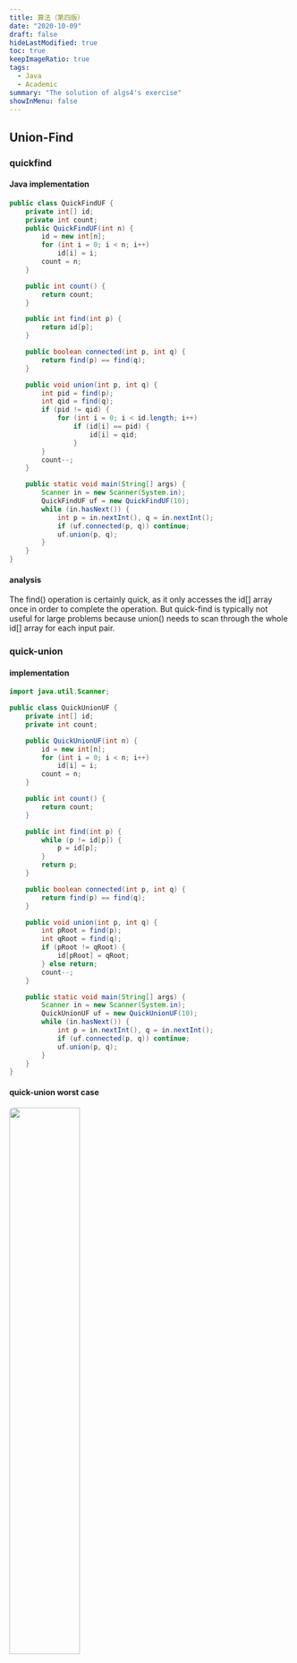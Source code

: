 ```yaml
---
title: 算法（第四版）
date: "2020-10-09"
draft: false
hideLastModified: true
toc: true
keepImageRatio: true
tags:
  - Java
  - Academic
summary: "The solution of algs4's exercise"
showInMenu: false
---
```


## Union-Find

### quickfind

#### Java implementation

```java
public class QuickFindUF {
    private int[] id;
    private int count;
    public QuickFindUF(int n) {
        id = new int[n];
        for (int i = 0; i < n; i++)
            id[i] = i;
        count = n;
    }

    public int count() {
        return count;
    }

    public int find(int p) {
        return id[p];
    }

    public boolean connected(int p, int q) {
        return find(p) == find(q);
    }

    public void union(int p, int q) {
        int pid = find(p);
        int qid = find(q);
        if (pid != qid) {
            for (int i = 0; i < id.length; i++)
                if (id[i] == pid) {
                    id[i] = qid;
                }
        }
        count--;
    }

    public static void main(String[] args) {
        Scanner in = new Scanner(System.in);
        QuickFindUF uf = new QuickFindUF(10);
        while (in.hasNext()) {
            int p = in.nextInt(), q = in.nextInt();
            if (uf.connected(p, q)) continue;
            uf.union(p, q);
        }
    }
}
```

#### analysis

The find() operation is certainly quick, as it only accesses the id[] array once in order to complete the operation. But quick-find is typically not useful for large problems because union() needs to scan through the whole id[] array for each input pair.


### quick-union

#### implementation

```java
import java.util.Scanner;

public class QuickUnionUF {
    private int[] id;
    private int count;

    public QuickUnionUF(int n) {
        id = new int[n];
        for (int i = 0; i < n; i++)
            id[i] = i;
        count = n;
    }

    public int count() {
        return count;
    }

    public int find(int p) {
        while (p != id[p]) {
            p = id[p];
        }
        return p;
    }

    public boolean connected(int p, int q) {
        return find(p) == find(q);
    }

    public void union(int p, int q) {
        int pRoot = find(p);
        int qRoot = find(q);
        if (pRoot != qRoot) {
            id[pRoot] = qRoot;
        } else return;
        count--;
    }

    public static void main(String[] args) {
        Scanner in = new Scanner(System.in);
        QuickUnionUF uf = new QuickUnionUF(10);
        while (in.hasNext()) {
            int p = in.nextInt(), q = in.nextInt();
            if (uf.connected(p, q)) continue;
            uf.union(p, q);
        }
    }
}
```

#### quick-union worst case

<img src="https://s1.ax1x.com/2020/11/01/B0Esk8.png" position="center" style="border-radius: 8px; width: 50%" >

### Weighted quick-union

```java
import java.util.Scanner;

public class WeightedQuickUnionUF {
    private int[] id;
    private int[] sz;
    private int count;

    public WeightedQuickUnionUF(int N) {
        count = N;
        id = new int[N];
        sz = new int[N];
        for (int i = 0; i < N; i++) {
            id[i] = i;
        }
        for (int i = 0; i < N; i++)
            sz[i] = 1;
    }

    public int find(int p) {
        while (p != id[p]) {
            id[p] = id[id[p]]; // path compression by halving
            p = id[p];
        }
        return p;
    }

    public boolean connected(int p, int q) {
        return find(p) == find(q);
    }

    public void union(int p, int q) {
        int i = find(p);
        int j = find(q);
        if (i == j) return;
        if (sz[i] < sz[j]) {
            id[i] = j;
            sz[j] += sz[i];
        } else {
            id[j] = i;
            sz[i] += sz[j];
        }
        count--;
    }

    public static void main(String[] args) {
        Scanner in = new Scanner(System.in);
        WeightedQuickUnionUF uf = new WeightedQuickUnionUF(10);
        while (in.hasNext()) {
            int p = in.nextInt(), q = in.nextInt();
            if (uf.connected(p, q)) continue;
            uf.union(p, q);
        }
    }
}
```

### Performance characteristics of union-find algorithms

| algorithm | constructor | union | find |
| - | - | - | - |
| quick-find | N | N | 1 |
| quick-union | N | tree height | tree height |
| weighted quick-union | N | lgN | lgN |
| weighted quick-union with path compression | N | very, very nearly, but not quite 1 | same as union |
| impossible | N | 1 | 1 |

## Analysis of Algorithms

### Scientific method

The very same approach that scientists use to understand the natural world is effective for studying the running time of programs.
- *Observe* some feature of the natural world, generally with precise measurement.
- *Hypothesize* a model that is consistent with observations.
- *Predict* events using the hypothesis.
- *Verify* the predictions by making further observations.
- *Valitate* by repeating until the hypothesis and observations agree.

### Mathematical models

- *Tilde approximations.* We use tilde approximations, where we throw away low-order terms that complicate formulas. We write *~f(N)* to represent any function that when divided by *f(N)* approaches 1 as *N* grows. We write *g(N)~f(N)* to indicate that *g(N)/f(N)* approaches 1 as *N* grows.
- *Order-of-growth classifications.* Most often, we work with tilde approximations of the form *g(N)~af(N)* where $ f(N) = N^b log_c N $ and refer to f(N) as the The order of growth of g(N). We use just a few structural primitives (statements, conditionals, loops, nesting, and method calls) to implement algorithms, so very often the order of growth of the cost is one of just a few functions of the problem size N.

| function | tilde approximation | order of growth |
| -- | -- | -- |
| $ \frac{N^3}{6}-\frac{N^2}{2}+\frac N 3 $ | $~\frac{N^3}{6} $| $N^3$ |
| $ \frac{N^3}{2}-\frac N 2$ | $ ~\frac{N^2}{2} $ | $N^2$|
| $lgN+1 $ | $~lgN$ | $lgN$ |
| 3 | ~3 | 1 |
- *Cost model.*  We focus attention on properties of algorithms by articulating a cost model that defines the basic operations. For example, an appropriate cost model for the 3-sum problem is the number of times we access an array entry, for read or write.

### Commonly-used Notations in the Theory of Algorithms

 notation | provides | example | shorthand for | used to |
 -------- | -------- | ------- | ------------- | ------- |
 Big Theta| asympatotic order of growth | $ \Theta (N^2) $ | $\frac 1 2 N^2, 5N^2+22NlogN+3N$| classify algorithms |
 Big Oh | $\Theta (N^2)$and smaller | $O(N^2)$ | $10N^2,\\ 100N, 22NlogN+3N $ | develop upper bounds |
 Big Omega | $\Theta (N^2)$and larger | $\Omega (N^2)$ | $\frac 1 2 N^2, N^5, N^3+22NlogN+3N $ | develop lower bounds |

### 1.4.6

{{<notice note>
Give the order of growth (as a function of N ) of the running times of each of the following code fragments:
{{</notice>

``` java
int sum = 0;
for (int n = N; n > 0; n /= 2)
  for(int i = 0; i < n; i++)
      sum++;
```

$$ N+\frac N 2+\frac N 4+\frac N 8+...+1=2N-1\ \   \sim 2N $$
所以是线性

``` java
int sum = 0;
for (int i = 1 i < N; i *= 2)
  for (int j = 0; j < i; j++)
    sum++;
```

$$ 1+2+4+8+...+2^{\lfloor lgN \rfloor}=2^{\lfloor lgN \rfloor + 1}-1\ \  \sim 2N$$
所以是线性

``` java
int sum = 0;
for (int i = 1 i < N; i *= 2)
  for (int j = 0; j < N; j++)
    sum++;
```

$$ NlgN $$ 线性对数

### 1.4.15

{{<notice note>
Faster 3-sum. As a warmup, develop an implementation TwoSumFaster that uses a linear algorithm to count the pairs that sum to zero after the array is sorted (in stead of the binary-search-based linearithmic algorithm). Then apply a similar idea to develop a quadratic algorithm for the 3-sum problem.
{{</notice>

``` java
public static int twoSumFaster(int[] a) {
    int lo = 0, hi = a.length - 1;
    int cnt = 0;
    while (lo < hi) {
        if (a[lo] + a[hi] == 0) {
            cnt++;
            lo++;
            hi--;
        } else if (a[lo] + a[hi] > 0)
            hi--;
        else
            lo++;
    }
    return cnt;
}

public static int threeSumFaster(int[] a) {
    int cnt = 0;
    for (int i = 0; i < a.length; i++) {
        int lo = i + 1, hi = a.length - 1;
        while (lo < hi) {
            if (a[i] + a[lo] + a[hi] == 0) {
                cnt++;
                lo++;
                hi--;
            } else if (a[i] + a[lo] + a[hi] > 0)
                hi--;
            else
                lo++;
        }
    }
    return cnt;
}
```

## MegerSort

### Implementation

```java
public class Merge {
    private static boolean isSorted(Comparable[] a, int lo, int hi) {
        for (int i = lo + 1; i <= hi; i++)
            if (less(a[i], a[i - 1])) return false;
        return true;
    }

    private static boolean less(Comparable v, Comparable w) {
        return v.compareTo(w) < 0;
    }

    private static void merge(Comparable[] a, Comparable[] aux, int lo, int mid, int hi) {
        assert isSorted(a, lo, mid);
        assert isSorted(a, mid + 1, hi);

        for (int k = lo; k <= hi; k++)
            aux[k] = a[k];
        int i = lo, j = mid + 1;
        for (int k = lo; k <= hi; k++) {
            if (i > mid) a[k] = aux[j++];
            else if (j > hi) a[k] = aux[i++];
            else if (less(aux[j], aux[i])) a[k] = aux[j++];
            else a[k] = aux[i++];
        }

        assert isSorted(a, lo, hi);
    }
    private static void sort(Comparable[] a, Comparable[] aux, int lo, int hi) {
        if (hi <= lo) return;
        int mid = lo + (hi - lo) / 2;
        sort(aux, a, lo, mid);
        sort(aux, a, mid+1, hi);
        merge(a, aux, lo, mid, hi);
    }

    public static void sort(Comparable[] a) {
        Comparable[] aux = new Comparable[a.length];
        sort(a, aux, 0, a.length - 1);
    }

    public static void main(String[] args) {
        int N = StdIn.readInt();
        Comparable[] a = new Comparable[N];
        for (int i = 0; i < N; i++)
            a[i] = StdRandom.uniform(-10000,10000);
        Stopwatch stopwatch = new Stopwatch();
        sort(a);
        for (var i : a) {
            System.out.print(i + " ");
        }
        System.out.println();
        System.out.println(stopwatch.elapsedTime());
    }
}
```

### Empirical analysis

{{< notice note >
The number of compares $C(N)$ and array accesses $A(N)$ to mergesort an array of size N satisfy the recurrences:  
$$ C(N) \le C(\lceil{\frac N 2}\rceil) + C(\lfloor{\frac N 2}\rfloor) + N\ \ for N > 1,with \ C(1)=0. $$
$$
A(N) \le A(\lceil{\frac N 2}\rceil) + A(\lfloor{\frac N 2}\rfloor) + 6N\ \ for N > 1,with \ A(1)=0.
$$
we solve the recurrence when $ N $ is a power of 2.
$$ D(N) = 2D(\frac N 2) + N, for N > 1, with\ D(1) = 0. $$  
{{< /notice >

#### Divide-and-conquer recurrence: 

1. proof by picture

    <img src="/img/merge-pic.png" position="center" style="border-radius: 8px;" >

2. proof by expansion

    $$
    \begin{aligned}
    D(N)&=2D(N/2)+N \cr
    {D(N)} /{N} &= 2D(N / 2)/N + 1\cr
    &= D(N/2)/(N/2)+1 \cr
    &= D(N/4)/(N/4) + 1 + 1\cr
    &= D(N/8)/(N/8) + 1 + 1 + 1\cr
    ...\cr
    &= D(N/N)/(N/N)+1+1+...+1\cr
    &= lgN
    \end{aligned}
    $$

3. proof by induction

    - Base case: $N = 1$
    - Induction hypothesis: $D(N)=Nlg(N)$.
    - Goal: showthat $ D(2N) = (2N)lg(2N).$

    $$
    \begin{aligned}
    D(2N) &= 2D(N)+2N \cr
        &= 2NlgN+2N \cr
        &= 2N(lgN+1) \cr
        &= 2Nlg(2N)
    \end{aligned}
    $$

### practical improvements

```java
private static void sort(Comparable[] a, Comparable[] aux, int lo, int hi) {
    // Use insertion sort for samll subarrays.
    final int CUTOFF = 7;
    if (hi <= lo + CUTOFF - 1) {
        Insertion.sort(a, lo, hi);
        return;
    }

    int mid = lo + (hi - lo) / 2;
    sort(a, aux, lo, mid);
    sort(a, aux, mid + 1, hi);
    
    // Stop if already sorted.
    if (!less(a[mid+1], a[mid])) return;
    
    merge(a, aux, lo, mid, hi);
}
```

Eliminate the copy to the auxiliary array.  

```java
private static void merge(Comparable[] a,Comparable[] aux, int lo, int mid, int hi) {
    int i = lo, j = mid + 1;
    for (int k = lo; k <= hi; k++) {
        if (i > mid) aux[k] = a[j++];
        else if (j > hi) aux[k] = a[i++];
        else if (less(a[j], a[i])) aux[k] =a[j++];
        else aux[k] = a[i++];
    }
}
private static void sort(Comparable[] a,Comparable[] aux, int lo, int hi) {
    if (hi <= lo) return;
    int mid = lo + (hi - lo) / 2;
    //switch soles of aux[] and a[]
    sort(aux, a, lo, mid);
    sort(aux, a, mid+1, hi);
    merge(a, aux, lo, mid, hi);
}
```

### Bottom-up mergesort

#### Implementation

```java
private static void merge(Comparable[] a, Comparable[] aux, int lo, int mid, int hi) {
    for (int k = lo; k <= hi; k++)
        aux[k] = a[k];
    int i = lo, j = mid + 1;
    for (int k = lo; k <= hi; k++) {
        if (i > mid) a[k] = aux[j++];
        else if (j > hi) a[k] = aux[i++];
        else if (less(aux[j], aux[i])) a[k]= aux[j++];
        else a[k] = aux[i++];
    }
}
public static void sort(Comparable[] a) {
    int N = a.length;
    Comparable[] aux = new Comparable[N];
    for (int sz = 1; sz < N; sz = sz + sz)
        for (int lo = 0; lo < N - sz; lo +=sz + sz)
            merge(a, aux, lo, lo + sz -1,Math.min(lo+sz+sz-1, N-1));
}
public static void main(String[] args) {
    int N = StdIn.readInt();
    Comparable[] a = new Comparable[N];
    for (int i = 0; i < N; i++)
        a[i] = StdRandom.uniform(-1000010000);
    Stopwatch stopwatch = new Stopwatch();
    sort(a);
    for (var i : a) {
        System.out.print(i + " ");
    }
    System.out.println();
    System.out.println(stopwatch.elapsedTim());
}
```

### Sorting Complexity

- Model of computation: decision tree.
- Cost model: # compares.
- Upper bound: $\sim NlgN $from mergesort
- Lower bound: ?
- Optimal algorithm: ?

#### Compare-based lower bound for sorting

- Proposition. Any Compare-based sorting algorothm must use at least $lg(N!)\sim NlogN $(Stirling formula) compares in the worst-case.  
- Pf.
    - Assume array consists of $N$ distinct values $a_1$ through $ a_n $.
    - Worst case dictated by height $h$ of decision tree.
    - Binary tree of height $h$ has at most $2^h$ leaves.
    - $N! $different orderings $\Rightarrow$ at least $ N!$ leaves.
    
    $$ 
    \begin{aligned}
    2^h \ge ＃leaves \ge N! \cr
    \Rightarrow h \ge lg(N!)\sim NlgN 
    \end{aligned}$$

### Stability

- Insertion sort is **stable**: Equal items never move fast each other.
    ```java
    private static void insertionSort(Comparable[] a) {
        int N = a.length;
        for (int i = 0; i < N; i++) {
            for (int j = i; j > 0 && less(a[j], a[j - 1]); j--)
                exch(a, j, j - 1);
        }
    }
    ```
- Selection sort is **not** stable: Long-distance exchange might move an item past some equal item.
    ```java
    private static void selectionSort(Comparable[] a) {
        int N = a.length;
        for (int i = 0; i < N; i++) {
            int min = i;
            for (int j = i + 1; j < N; j++)
                if (less(a[j], a[min]))
                    min = j;
            exch(a, i, min);
        }
    }
    ```
- Shellsort is **not** stable: Long-distence exchange.
    ```java
    private static void shellSort(Comparable[] a) {
        int N = a.length;
        int h = 1;
        while (h < N / 3) h = 3 * h + 1;
        while (h >= 1) {
            for (int i = h; i < N; i++) {
                for (int j = i; j > h && less(a[j], a[j - h]); j -= h)
                    exch(a, j, j - h);
            }
            h /= 3;
        }
    }
    ```
- Mergesort is **stable**.: Suffices to verify that merge operation is table.

### 2.2.2

Give traces, in the style of the trace given with Algorithm 2.4, showing how the 
keys E A S Y Q U E S T I O N are sorted with top-down mergesort.

|      |      |      |       |       |       |       | a[]   |       |       |       |       |       |       |       |
| ---- | ---- | ---- | ----- | ----- | ----- | ----- | ----- | ----- | ----- | ----- | ----- | ----- | ----- | ----- |
| lo   | mid  | hi   | 0     | 1     | 2     | 3     | 4     | 5     | 6     | 7     | 8     | 9     | 10    | 11    |
|      |      |      | E     | A     | S     | Y     | Q     | U     | E     | S     | T     | I     | O     | N     |
| 0    | 0    | 1    | **A** | **E** | S     | Y     | Q     | U     | E     | S     | T     | I     | O     | N     |
| 0    | 1    | 2    | **A** | **E** | **S** | Y     | Q     | U     | E     | S     | T     | I     | O     | N     |
| 3    | 3    | 4    | A     | E     | S     | **Q** | **Y** | U     | E     | S     | T     | I     | O     | N     |
| 3    | 4    | 5    | A     | E     | S     | **Q** | **U** | **Y** | E     | S     | T     | I     | O     | N     |
| 0    | 2    | 5    | **A** | **E** | **Q** | **S** | **U** | **Y** | E     | S     | T     | I     | O     | N     |
| 6    | 6    | 7    | A     | E     | Q     | S     | U     | Y     | **E** | **S** | T     | I     | O     | N     |
| 6    | 7    | 8    | A     | E     | Q     | S     | U     | Y     | **E** | **S** | **T** | I     | O     | N     |
| 9    | 9    | 10   | A     | E     | Q     | S     | U     | Y     | E     | S     | T     | **I** | **O** | N     |
| 9    | 10   | 11   | A     | E     | Q     | S     | U     | Y     | E     | S     | T     | **I** | **N** | **O** |
| 6    | 8    | 11   | A     | E     | Q     | S     | U     | Y     | **E** | **I** | **N** | **O** | **S** | **T** |
| 0    | 5    | 11   | **A** | **E** | **E** | **I** | **N** | **O** | **Q** | **S** | **S** | **T** | **U** | **Y** |
|      |      |      | A     | E     | E     | I     | N     | O     | Q     | S     | S     | T     | U     | Y     |

### 2.2.3

Answer Exercise 2.2.2 for bottom-up mergesort.

|      |      |      |       |       |       |       | a[]   |       |       |       |       |       |       |       |
| ---- | ---- | ---- | ----- | ----- | ----- | ----- | ----- | ----- | ----- | ----- | ----- | ----- | ----- | ----- |
| lo   | mid  | hi   | 0     | 1     | 2     | 3     | 4     | 5     | 6     | 7     | 8     | 9     | 10    | 11    |
|      |      |      | E     | A     | S     | Y     | Q     | U     | E     | S     | T     | I     | O     | N     |
| 0    | 0    | 1    | **A** | **E** | S     | Y     | Q     | U     | E     | S     | T     | I     | O     | N     |
| 2    | 2    | 3    | A     | E     | **S** | **Y** | Q     | U     | E     | S     | T     | I     | O     | N     |
| 4    | 4    | 5    | A     | E     | S     | Y     | **Q** | **U** | E     | S     | T     | I     | O     | N     |
| 6    | 6    | 7    | A     | E     | S     | Y     | Q     | U     | **E** | **S** | T     | I     | O     | N     |
| 8    | 8    | 9    | A     | E     | S     | Y     | Q     | U     | E     | S     | **I** | **T** | O     | N     |
| 10   | 10   | 11   | A     | E     | S     | Y     | Q     | U     | E     | S     | I     | T     | **N** | **O** |
| 0    | 1    | 3    | **A** | **E** | **S** | **Y** | Q     | U     | E     | S     | I     | T     | N     | O     |
| 4    | 5    | 7    | A     | E     | S     | Y     | **E** | **Q** | **S** | **U** | I     | T     | N     | O     |
| 8    | 9    | 11   | A     | E     | S     | Y     | E     | Q     | S     | U     | **I** | **N** | **O** | **T** |
| 0    | 3    | 7    | **A** | **E** | **E** | **Q** | **S** | **S** | **U** | **Y** | **I** | N     | O     | T     |
| 0    | 7    | 11   | **A** | **E** | **E** | **I** | **N** | **O** | **Q** | **S** | **S** | **T** | **U** | **Y** |
|      |      |      | A     | E     | E     | I     | N     | O     | Q     | S     | S     | T     | U     | Y     |

### 2.2.4

Does the abstract in-place merge produce proper output if and only if the two input subarrays are in sorted order? Prove your answer, or provide a counterexample.(是否当且仅当两个输入的数组都有序时原地归并的抽象方法才能得到正确的结果？证明你的结论，或者给出一个反例。)

- 是的，只有当两个输入数组都有序时采用原地归并才能得到正确的结果。
- 反例：数组1：[4, 2, 3],数组2：[1, 5, 8];  
    按归并算法归并后得到[1,4,2,3,5,8]; 可以看到归并后元素的相对位置不变，故得到错误的结果。

### 2.2.5

Give the sequence of subarray sizes in the merges performed by both the top-down and the bottom-up mergesort algorithms, for N = 39.
(当输入数组的大小N=39时，给出自顶向下和自底向上的归并排序中各归并子数组的大小及顺序。)

#### 自顶向下

2, 3, 2, 5, 2, 3, 2, 5, 10, 2, 3, 2, 5, 2, 3, 2, 5, 10, 20, 2, 3, 2, 5, 2, 3, 2, 5, 10, 2, 3, 2, 5, 2, 2, 4, 9, 19, 39

#### 自底向上

2, 2, 2, 2, 2, 2, 2, 2, 2, 2, 2, 2, 2, 2, 2, 2, 2, 2, 2, 4, 4, 4, 4, 4, 4, 4, 4, 4, 3, 8, 8, 8, 8, 7, 16, 16, 32, 39

## QuickSort

### quicksort

Basic plan:
- **Shuffle** the array
- **Partition** so that, for some j
    - entry a[j] in place
    - no larger entry to the left of j
    - no smaller entry to the right of j
- **Sort** each piece recursively.

#### Java implementation

```java
public class Quick {
    private static boolean less(Comparable v, Comparable w) {
        return v.compareTo(w) < 0;
    }

    private static void exch(Comparable[] a, int i, int j) {
        Comparable t = a[i];
        a[i] = a[j];
        a[j] = t;
    }

    private static int partition(Comparable[] a, int lo, int hi) {
        int i = lo, j = hi + 1;
        while (true) {
            while (less(a[++i], a[lo]))
                if (i == hi) break;
            while (less(a[lo], a[--j]))
                if (j == lo) break;
            if (i >= j) break;
            exch(a, i, j);
        }
        exch(a, lo, j);
        return j;
    }

    private static void sort(Comparable[] a) {
        StdRandom.shuffle(a);
        sort(a, 0, a.length - 1);
    }

    private static void sort(Comparable[] a, int lo, int hi) {
        if (lo >= hi) return;
        int j = partition(a, lo, hi);
        sort(a, lo, j - 1);
        sort(a, j + 1, hi);
    }
}
```

### average-case analysis

$C_N $ satisfies the recurrence $C_0 = C_1=0$ and for $ N\ge 2 $:  
$$ C_N = (N + 1) + (\frac{C_0+C_{N-1{N})+ (\frac{C_1+C_{N-2{N})+ ... +(\frac{C_{N-1}+C_{0{N}) $$
- Multiply both sides by N and collect terms:
$$ NC_N = N(N+1)+2(C_0+C_1+...+C_{N-1}) $$
- Substract this from the same equation for $N - 1$:
$$ NC_N-(N-1)C_{N-1}=2N+2C_{N-1} $$
- Rearrage terms and devide by $N(N+1)$:
$$ \frac{C_N}{N+1} = \frac{C_{N-1{N} + \frac{2}{N+1} $$
- Repeatedly apply above equation:
$$
\begin{aligned}
\frac{C_N}{N+1} &= \frac{C_{N-1{N}+\frac{2}{N+1} \cr
&= \frac{C_{N-2{N-1}+\frac{2}{N}+\frac{2}{N+1} \cr
&= \frac{C_{N-3{N-2}+\frac{2}{N-1}+\frac{2}{N}+\frac{2}{N+1} \cr
&= \frac 2 3 + \frac 2 4 + \frac 2 5 +...+\frac 2 {N+1}
\end{aligned}
$$

- Approximate sum by an integral:
$$
\begin{aligned}
C_N &= 2(N+1)(\frac 1 3 + \frac 1 4 + \frac 1 5 +...+ \frac{1}{N+1}) \cr
& \sim 2(N+1) \int_{3}^{N+1}{\frac{1}{x}dx}
\end{aligned}
$$

- Finally, the desired result:
$$ C_N \sim 2(N+1)lnN \sim 1.39NlgN $$

### 3-way quicksort

```cpp
template <typename T>
void threeWayQuickSort(T a[], int lo, int hi) {
    if (hi <= lo) return;
    int lt = lo, gt = hi;
    T v = a[lo];
    int i = lo;
    while (i <= gt) {
        if (a[i] < v)
            swap(a[lt++], a[i++]);
        else if (a[i] > v)
            swap(a[gt--], a[i]);
        else
            i++;
    }
    threeWayQuickSort(a, lo, lt - 1);
    threeWayQuickSort(a, gt + 1, hi);
}
```

### 2.3.1

Show, in the style of the trace given with partition(), how that method patitions the array E A S Y Q U E S T I O N.

| i    | j    | 0     | 1    | 2     | 3    | 4    | 5    | 6     | 7    | 8    | 9    | 10   | 11   |
| ---- | ---- | ----- | ---- | ----- | ---- | ---- | ---- | ----- | ---- | ---- | ---- | ---- | ---- |
| 0    | 12   | E     | A    | S     | Y    | Q    | U    | E     | S    | T    | I    | O    | N    |
| 2    | 6    | E     | A    | S     | Y    | Q    | U    | E     | S    | T    | I    | O    | N    |
| 2    | 6    | E     | A    | **E** | Y    | Q    | U    | **S** | S    | T    | I    | O    | N    |
| 3    | 2    | E     | A    | E     | Y    | Q    | U    | S     | S    | T    | I    | O    | N    |
|      | 2    | **E** | A    | **E** | Y    | Q    | U    | S     | S    | T    | I    | O    | N    |

### 2.3.2

Show, in the style of the quicksort trace given in this section, how quicksort sorts the array E A S Y Q U E S T I O N (for the purposes of this exercise, ignore the initial shuffle).

<img src="https://s1.ax1x.com/2020/10/27/BlExEV.png" position="center" style="border-radius: 8px;" >

### 2.3.3

What is the maximum number of times during the execution of Quick.sort() that the largest item can be exchanged, for an array of length N ?
(对于长度为N的数组，在Quick.sort()执行时，其最大的元素最多会被交换多少次？)  

在Quick.sort()中，一个元素被交换可分为两种情况：
1. 该元素是枢轴，在partition最后一步和j交换
2. 该元素在本次partition中不是枢轴，出现在了枢轴错的一侧，需要被交换到另一侧  

- 如果该元素是枢轴，那么在交换后它的位置就固定下来了，之后不再涉及交换，因此要使交换次数最大，这个元素应该是在每次partition时都位于枢轴错误的一侧，因为是最大的元素，所以应该总是在枢轴的左侧。
- 为了使得partition的次数尽可能的多，需要使得每次移动的距离短，这里我们先考虑每次移动一位，如数组[5,9,1,6,7]：
    - 枢轴为5，交换后变为[5,1,9,6,7]
    - 枢轴交换，变为[1,5,9,6,7]
    - 我们发现在下一次partition中最大元素9会成为枢轴，不再被交换
- 所以考虑每次移动两位，如数组[2,10,4,1,6,3,8,5,7,9]
    - 枢轴为2，交换后[2,1,4,10,6,3,8,5,7,9]
    - 枢轴交换，变为[1,2,4,10,6,3,8,5,7,9]
    - 枢轴为4，交换后[1,2,4,3,6,10,8,5,7,9]
    - 枢轴交换，变为[1,2,3,4,6,10,8,5,7,9]
    - 枢轴为6，交换后[1,2,3,4,6,5,8,10,7,9]
    - 枢轴交换，变为[1,2,3,4,5,6,8,10,7,9]
    - 枢轴为8，交换后[1,2,3,4,5,6,8,7,10,9]
    - 枢轴交换，变为[1,2,3,4,5,6,7,8,10,9]
    - 枢轴为10，交换后[1,2,3,4,5,6,7,8,9,10]
- 在上面这个N=10的数组中，“10”这个最大的元素一共被交换了5次，所以我们可以认为对于N个元素的数组，在执行Quick.sort()时最大元素最多会被交换N/2次。

### 2.3.4

Suppose that the initial random shuffle is omitted. Give six arrays of ten elements 
for which Quick.sort() uses the worst-case number of compares.

如果始终选第一个元素作为枢轴的话，要使比较次数达到最坏情况的话，输入数组应为升序。比较次数达到$ N + N-1 + N-2 + N-3 +...+1 = \frac{N(N+1)}{2} \sim N^2/2 $
例如：
- [1,2,3,4,5,6,7,8,9,10]
- [2,4,6,8,10,12,14,16,18,20]  
- [-1,1,3,5,7,9,11,13,15,17]
- [10,20,30,40,50,60,70,80,90,100]
- [5,10,15,20,25,30,35,40,45,50]
- [0,2,3,4,6,7,8,9,10,12]

### 2.3.5

Give a code fragment that sorts an array that is known to consist of items having 
just two distinct keys.


```java
static void sort(Comparable[] a) {
    int lo = 0, hi = a.length - 1;
    int i = 0;
    while (i <= hi) {
        int tmp = a[i].compareTo(a[lo]);
        if (tmp < 0) exch(a, lo++, i++);
        else if (tmp > 0) exch(a, i, hi--);
        else i++;
    }
}
```

## Priority Queues

### API

<img src="https://s1.ax1x.com/2020/11/05/BWuxX9.png" position="center" style="width:75%; border-radius:8px">

### binary-heap

#### Java implementation

```java
public class MaxPQ<Key extends Comparable<Key>> {
    private Key[] pq;
    private int N = 0;

    public MaxPQ(int maxN) {
        pq = (Key[]) new Comparable[maxN + 1];
    }

    public boolean isEmpty() {
        return N == 0;
    }

    public int size() {
        return N;
    }

    public void insert(Key v) {
        pq[++N] = v;
        swim(N);
    }

    public Key delMax() {
        Key max = pq[1];
        exch(1, N--);
        sink(1);
        pq[N+1] = null;
        return max;
    }

    private boolean less(int i, int j) {
        return pq[i].compareTo(pq[j]) < 0;
    }

    private void exch(int i, int j) {
        Key tmp = pq[i];
        pq[i] = pq[j];
        pq[j] = tmp;
    }

    private void swim(int k) {
        while (k > 1 && less(k / 2, k)) {
            exch(k / 2, k);
            k /= 2;
        }
    }

    private void sink(int k) {
        while (2 * k <= N) {
            int j = 2 * k;
            if (j < N && less(j, j + 1)) j++;
            if (!less(k, j)) break;
            exch(k, j);
            k = j;
        }
    }
}
```

### heapsort

#### Basic plan for in-place sort

- Create max-heap with all N keys.
- Repatedly remove the maximum key.

#### Java implementation

```java
public class Heap {
    public static void sort(Comparable[] a) {
        int N = a.length;
        for (int k = N / 2; k >= 1; k--)
            sink(a, k, N);
        while (N > 1) {
            exch(a, 1, N);
            sink(a, 1, --N);
        }
    }

    private static boolean less(Comparable a[], int i, int j) {
        return a[i - 1].compareTo(a[j - 1]) < 0;
    }

    private static void exch(Comparable a[], int i, int j) {
        Comparable t = a[i - 1];
        a[i - 1] = a[j - 1];
        a[j - 1] = t;
    }

    private static void sink(Comparable[] a, int k, int N) {
        while (2 * k <= N) {
            int j = 2 * k;
            if (j < N && less(a, j, j + 1)) j++;
            if (!less(a, k, j)) break;
            exch(a, k, j);
            k = j;
        }
    }
}
```


#### mathematical analysis

- Proposition. Heap construction uses $ \le 2N $ compares and exchanges.
- Proposition. Heapsort uses $ \le 2NlgN $ compares and exchanges.

- Significance. In-place sorting algorithm with $ NlgN $ worst-case.
  - Mergesort: no, linear extra space.
  - Quicksort: no, quadratic time in worst case.
  - Heapsort: yes!

- Bottom line. Heapsort is optimal for both time and space but:
  - Inner loop longer than quicksort's.
  - Makes poor use of cache memory.
  - Not stable.

#### sorting-algorithms: summary

<img src="https://s1.ax1x.com/2020/11/06/BWX9N6.png" position="center" style="width:90%; border-radius: 8px" >

### 2.4.2

Criticize the following idea: To implement find the maximum in constant time, why not use a stack or a queue, but keep track of the maximum value inserted so far, then return that value for find the maximum?

如果用这种方法，当最大元素被删除之后，不能在常量时间内更新最大元素

### 2.4.3

Provide priority-queue implementations that support insert and remove the maximum, one for each of the following underlying data structures: unordered array, ordered array, unordered linked list, and linked list. Give a table of the worst-case bounds for each operation for each of your four implementations.

#### 数组实现

```java
public abstract class ArrayPQ<Key extends Comparable<Key>> {
    protected Key[] pq;
    protected int n;
    public ArrayPQ(int capacity) {
        pq = (Key[]) new Comparable[capacity];
        n = 0;
    }
    public boolean isEmpty() {return n == 0;}
    public int size() {return n;}
    public abstract void insert(Key x);
    public abstract Key delMax();
    protected boolean less(int i, int j) {return pq[i].compareTo(pq[j]) < 0; }
    protected void exch(int i, int j) {
        Key t = pq[i];
        pq[i] = pq[j];
        pq[j] = t;
    }

    public static void main(String[] args) {
        OrderedArrayMaxPQ pq = new OrderedArrayMaxPQ(10);
        pq.insert("this");
        pq.insert("is");
        pq.insert("a");
        pq.insert("test");
        while (!pq.isEmpty())
            System.out.println(pq.delMax());
    }
}

class UnorderedArrayMaxPQ<Key extends Comparable<Key>> extends ArrayPQ<Key> {

    public UnorderedArrayMaxPQ(int capacity) {
        super(capacity);
    }

    @Override
    public void insert(Key x) {
        pq[n++] = x;
    }

    @Override
    public Key delMax() {
        int max = 0;
        for (int i = 1; i < n; i++) {
            if (less(max, i)) max = i;
            exch(max, n-1);
        }
        return pq[--n];
    }
}
class OrderedArrayMaxPQ<Key extends Comparable<Key>> extends ArrayPQ<Key>{

    public OrderedArrayMaxPQ(int capacity) {
        super(capacity);
    }

    @Override
    public void insert(Key x) {
        int i = n - 1;
        while (i >= 0 && x.compareTo(pq[i]) < 0) {
            pq[i+1] = pq[i];
            i--;
        }
        pq[i+1] = x;
        n++;
    }

    @Override
    public Key delMax() {
        return pq[--n];
    }
}
```

#### 链表实现

```java
public abstract class LinkedListPQ<Key extends Comparable<Key>> {
    protected LinkedList<Key> pq;

    public LinkedListPQ() {
        pq = new LinkedList<Key>();
    }

    public boolean isEmpty() {
        return pq.size() == 0;
    }

    public int size() {
        return pq.size();
    }

    public abstract void insert(Key x);

    public abstract Key delMax();

    protected boolean less(Key a, Key b) {
        return a.compareTo(b) < 0;
    }

    public static void main(String[] args) {
        UnorderedLinkedMaxPQ pq = new UnorderedLinkedMaxPQ();
        pq.insert("this");
        pq.insert("is");
        pq.insert("a");
        pq.insert("test");
        while (!pq.isEmpty())
            System.out.println(pq.delMax());
    }
}

class UnorderedLinkedMaxPQ<Key extends Comparable<Key>> extends LinkedListPQ<Key> {

    @Override
    public void insert(Key x) {
        pq.addLast(x);
    }

    @Override
    public Key delMax() {
        int i = 0;
        int idx = 0;
        var max = pq.getFirst();
        for (var e : pq) {
            if (less(max, e)) {
                max = e;
                idx = i;
            }
            i++;
        }
        pq.remove(idx);
        return max;
    }
}

class OrderedLinkedMaxPQ<Key extends Comparable<Key>> extends LinkedListPQ<Key> {
    public OrderedLinkedMaxPQ() {
        super();
    }

    @Override
    public void insert(Key x) {
        int i = 0;
        Iterator it = pq.iterator();
        while (it.hasNext()) {
            if (less(x, (Key) it.next())) break;
            i++;
        }
        pq.add(i, x);
        System.out.println(i + "  eee ");
    }

    @Override
    public Key delMax() {
        return pq.removeLast();
    }
}
```

#### the worst-case bounds

| | insert() | delMax() |
| - | - | - |
| 无序数组 | 1 | N |
| 有序数组 | N | 1 |
| 无序链表 | 1 | N |
| 有序链表 | N | 1 |


### 2.4.5 

Give the heap that results when the keys E A S Y Q U E S T I O N are inserted in that order into an initially empty max-oriented heap.

<img src="https://s1.ax1x.com/2020/11/06/BhYuEF.jpg" position="center" style="width:50%; border-radius:8px;">


### 2.4.7

The largest item in a heap must appear in position 1, and the second largest must be in position 2 or position 3. Give the list of positions in a heap of size 31 where the kth largest (i) can appear, and (ii) cannot appear, for k=2, 3, 4 (assuming the values to be distinct).

- k = 2：可能出现在2，3；不可能出现在1, 4~31
- k = 3：可能出现在2，3，4，5，6，7；不可能出现在1,8~31
- k = 4：可能出现在2，3，4，5，6，7，8，9，10，11，12，13，14，15，不可能出现在1，16~31

第k大元素只可能出现在深度不大于k的位置($ position \le 2^k-1 ,k \ge 2$)

### 2.4.9

Draw all of the different heaps that can be made from the five keys A B C D E, then draw all of the different heaps that can be made from the five keys A A A B B.

#### A B C D E

- 最大堆
<img src="https://s1.ax1x.com/2020/11/06/BhwOIK.jpg" position="center" style="width:70%; border-radius:8px">
- 最小堆
<img src="https://s1.ax1x.com/2020/11/06/BhwjPO.jpg" position="center" style="width:70%; border-radius:8px;">

#### A A A B B

<img src="https://s1.ax1x.com/2020/11/06/BhBAmR.jpg" position="center" style="width:70%; border-radius:8px;">


### 2.4.11

Suppose that your application will have a huge number of insert operations, but only a few remove the maximum operations. Which priority-queue implementation do you think would be most effective: heap, unordered array, or ordered array?

因为有大量的insert操作和很少的delMax操作，而heap, unordered array, ordered array实现的Priority Queue insert操作的花费时间的数量级分别为lgN, 1, N, 所以unordered array是最有效的。

### 2.4.12

Suppose that your application will have a huge number of find the maximum operations, but a relatively small number of insert and remove the maximum operations. Which priority-queue implementation do you think would be most effective: heap, unordered array, or ordered array?

大量的查找最大元素，heap和ordered array查找最大元素都是常量时间，但heap插入和删除最大元素都是lgN，而ordered array插入和删除分别是N和常量时间，综合下来，heap是最有效的。


## UNDIRECTED GRAPHS

### depth-first-search

```java
public class DepthFirstPaths {
    private boolean[] marked;
    private int[] edgeTo;
    private int s;
    public DepthFirstPaths(Graph G,int s) {
        marked = new boolean[G.V()];
        edgeTo = new int[G.V()];
        Arrays.fill(marked, false);
        this.s = s;
        dfs(G, s);
    }

    private void dfs(Graph G, int v) {
        marked[v] = true;
        for (int w : G.adj(v)) {
            if (!marked[w]) {
                dfs(G, w);
                edgeTo[w] = v;
            }
        }
    }

    public boolean hasPathTo(int v) {
        return marked[v];
    }

    public Iterable<Integer> pathTo(int v) {
        if (!hasPathTo(v)) return null;
        Stack<Integer> path = new Stack<>();
        for (int x = v; x != s; x = edgeTo[x])
            path.push(x);
        path.push(s);
        return path;
    }

    public static void main(String[] args) {
        int V = StdIn.readInt();
        Graph g = new Graph(V);
        int E = StdIn.readInt();
        for (int i = 0; i < E; i++) {
            g.addEdge(StdIn.readInt(), StdIn.readInt());
        }
        DepthFirstPaths dfp = new DepthFirstPaths(g, 0);
        for (var i : dfp.pathTo(3)) {
            System.out.println(i);
        }
    }
}
```

### breadth-first-search

```java
public class BreadthFirstPaths {
    private boolean[] marked;
    private int[] edgeTo;
    private int s;

    public BreadthFirstPaths(Graph G, int s) {
        marked = new boolean[G.V()];
        edgeTo = new int[G.V()];
        this.s = s;
        bfs(G, s);
    }

    private void bfs(Graph G, int s) {
        Queue<Integer> Q = new Queue<>();
        Q.enqueue(s);
        marked[s] = true;
        while (!Q.isEmpty()) {
            int v = Q.dequeue();
            for (int w : G.adj(v)) {
                if (!marked[w]) {
                    Q.enqueue(w);
                    marked[w] = true;
                    edgeTo[w] = v;
                }
            }
        }
    }

    public boolean hasPathTo(int v) {
        return marked[v];
    }

    public Iterable<Integer> pathTo(int v) {
        if (!hasPathTo(v)) return null;
        Stack<Integer> path = new Stack<>();
        for (int i = v; i != s; i = edgeTo[i])
            path.push(i);
        path.push(s);
        return path;
    }

    public static void main(String[] args) {
        int V = StdIn.readInt();
        Graph g = new Graph(V);
        int E = StdIn.readInt();
        for (int i = 0; i < E; i++) {
            g.addEdge(StdIn.readInt(), StdIn.readInt());
        }
        BreadthFirstPaths bfp = new BreadthFirstPaths(g, 0);
        for (var i : bfp.pathTo(3)) {
            System.out.println(i);
        }
    }
}
```

### connected components

```java
public class CC {
    private boolean[] marked;
    private int[] id;
    private int count;
    public CC(Graph G) {
        marked = new boolean[G.V()];
        id = new int[G.V()];
        for (int v = 0; v < G.V(); v++) {
            if (!marked[v]) {
                dfs(G, v);
                count++;
            }
        }
    }

    public int count() { return count; }

    public int id(int v) { return id[v]; }

    private void dfs(Graph G, int v) {
        marked[v] = true;
        id[v] = count;
        for (int w : G.adj(v)) {
            if (!marked[w])
                dfs(G, w);
        }
    }

    public static void main(String[] args) {
        Graph G = new Graph(StdIn.readInt());
        int E = StdIn.readInt();
        for (int i = 0; i < E; i++)
            G.addEdge(StdIn.readInt(), StdIn.readInt());
        CC cc = new CC(G);
        System.out.println(cc.count);
    }
}
```

## Minimum Spanning Trees

### Greedy algorithm

#### Cut property

- Def: A **cut** in a graph is a partition of its vertices into two(nonempty) sets.
- Def: A **Crossing edge** connects a vertex in one set with a vertex in the other.

- **Cut property**. Give any cut, the crossing edge of min weight is in the MST
  - Pf. Suppose the min-weight crossing edge *e* is not in the MST
    - Adding *e* to the MST creates a cycle
    - Some other edge *f* in cycle must be a crossing edge
    - Removing *f*  and adding *e* is also a spanning tree
    - Since weight of *e* is less than the weight of *f*,that spanning tree is lower weight
    - Contradiction

### Kruskal's algorithm

Consider edges in ascending order of weight.
- Add next edge to tree *T* unless so doing would create a cycle.

```java
public class KruskalMST {
    private Queue<Edge> mst = new Queue<>();
    private double weight;

    public KruskalMST(EdgeWeightedGraph G) {
        weight = 0;
        MinPQ<Edge> pq = new MinPQ<>();
        for (var e : G.edges()) {
            pq.insert(e);
        }
        UF uf = new UF(G.V());
        while (!pq.isEmpty() && mst.size() < G.V() - 1) {
            Edge e = pq.delMin();
            int v = e.either(), w = e.other(v);
            if (!uf.connected(v, w)) {
                uf.union(v, w);
                mst.enqueue(e);
                weight += e.weight();
            }
        }
    }

    public Iterable<Edge> edges() {
        return mst;
    }

    public double weight() {
        return weight;
    }
}
```

### Prim's algorithm

- Start with vertex 0 and greedy grow tree *T*
- Add to *T* the min weight with exactly one endpoint in *T*
- Repeat until *V*-1 edges

#### LazyPrim Implementation

```java
public class LazyPrimMST {
    private boolean[] marked;
    private Queue<Edge> mst;
    private MinPQ<Edge> pq;
    public LazyPrimMST(EdgeWeightedGraph G) {
        pq = new MinPQ<>();
        mst = new Queue<>();
        marked = new boolean[G.V()];
        visit(G, 0);
        while (!pq.isEmpty() && mst.size() < G.V() - 1) {
            Edge e = pq.delMin();
            int v = e.either(), w = e.other(v);
            if (marked[v] && marked[w]) continue;
            mst.enqueue(e);
            if (!marked[v]) visit(G, v);
            if (!marked[w]) visit(G, w);
        }
    }
    private void visit(EdgeWeightedGraph G, int v) {
        marked[v] = true;
        for (Edge e : G.adj(v)) {
            if (!marked[e.other(v)]) {
                pq.insert(e);
            }
        }
    }
    public Iterable<Edge> mst() {
        return mst;
    }
}
```

#### Indexed priority queue implementation

- Start as same code as MinPQ
- Maintain parallel arrays keys[], pq[], and qp[] so that:
    - keys[i] is the priority of i
    - pq[i] is the index of the key in heap position i
    - qp[i] is the heap position of the key with index i
- Use swim(qp[i]) implement decreaseKey(i, key).
<img src="https://s3.ax1x.com/2020/11/26/DBAWWR.png" position="center" style="width: 60% ;border-radius: 5px; box-shadow: inset 2px 2px 5px black, 2px 2px 5px black;">

#### EagerPrim Implementation

```java
import edu.princeton.cs.algs4.*;

public class PrimMST {
    private Edge[] edgeTo;
    private double[] distTo;
    private boolean[] marked;
    private IndexMinPQ<Double> pq;
    public PrimMST(EdgeWeightedGraph G) {
        edgeTo = new Edge[G.V()];
        distTo = new double[G.V()];
        marked = new boolean[G.V()];
        for (int v = 0; v < G.V(); v++)
            distTo[v] = Double.POSITIVE_INFINITY;
        pq = new IndexMinPQ<>(G.V());
        distTo[0] = 0.0;
        pq.insert(0, 0.0);
        while (!pq.isEmpty())
            visit(G, pq.delMin());
    }
    private void visit(EdgeWeightedGraph G, int v) {
        marked[v] = true;
        for (Edge e : G.adj(v)) {
            int w = e.other(v);
            if (marked[w]) continue;
            if (e.weight() < distTo[w]) {
                edgeTo[w] = e;
                distTo[w] = e.weight();
                if (pq.contains(w)) pq.change(w, distTo[w]);
                else pq.insert(w, distTo[w]);
            }
        }
    }

    public Iterable<Edge> edges() {
        Queue<Edge> mst  = new Queue<>();
        for (int v = 0; v < edgeTo.length; v++) {
            Edge e = edgeTo[v];
            if (e != null) {
                mst.enqueue(e);
            }
        }
        return mst;
    }

    public double weight() {
        double weight = 0.0;
        for (Edge e : edges()) {
            weight += e.weight();
        }
        return weight;
    }
}
```

### 4.3.2

Draw all of the MSTs of graph depicted at right (all edge weights are equal).

<img src="https://s3.ax1x.com/2020/11/24/DtaE4K.png" position="right" style="width: 30% ">

<img src="https://i.postimg.cc/jSSvhPHK/4-3-2.jpg" position="center" style="width: 80% ;">

### 4.3.3

Show that if a graph’s edges all have distinct weights, the MST is unique

- 假设无向图G有两棵不同的最小生成树T1和T2
- e是在T1或T2中（但不是同时在两棵树中）最小权值的边，不妨假设e在T1中
- 将e添加到T2中会创建一个环C
- 在C中至少存在一条边f（但不在T1中，否则会产生环）
- 因为e是在T1或T2中（但不是同时在两棵树中）最小权值的边，并且每条边权值都不同
- 所以有e.weight < f.weight
- 用e代替f，将会产生比原来T2权值更小的生成树，产生了矛盾

### 4.3.13

Give a counterexample that shows why the following strategy does not necessarily
find the MST: ‘Start with any vertex as a single-vertex MST, then add V-1 edges
to it, always taking next a min-weight edge incident to the vertex most recently added to the MST.’

<img src="https://i.postimg.cc/cL2PZRSL/4-3-13.png" position="center" style="width: 80% ;">

## Shortest Paths

### shortest-paths properties

#### Data structures for single-source shortest paths

- **Goal.** Find the shortest-paths from *s* to every other vertex.
- **Observation.** A shortest-paths tree (SPT) solution exists. Why?
- **Consequence.** Can represent the SPT with two vertex-indexed arrays:
    - distTo[v] is length of shortest path from *s* to *v*
    - edgeTo[v] is last edge on shortest path from *s* to *v*

#### Edge relaxation

- Relax edge *e = v->w*
    - distTo[v] is length of shortest known path from s to v
    - distTo[w] is length of shortest known path from s to w
    - edgeTo[w] is last edge on shortest known path from s to w
    - if e = v->w gives shorter path to w through v, update both distTo[w] and edgeTo[w]
    <img src="https://i.postimg.cc/fTbTm0tQ/1.jpg" position="center" style="width: 80% ;border-radius: 5px; box-shadow: inset 2px 2px 5px black, 2px 2px 5px black;">

#### Shortest-paths optimality conditions

- **Proposition.** Let *G* be an edge-weighted digraph. Then distTo[] are the shortest path distances from s iff:
    - distTo[s] = 0
    - For each vertex v, distTo[v] is the length of some path from s to v
    - For each edge e = v->w, distTo[w] <= distTo[v] + e.weight().
- **Pf.**
    - suppose that distTo[w] > distTo[v] + e.weight() for some edge e = v->w.
    - Then, e gives a path from s to w (through v) of length less than distTo[w].
        - distTo[v1] <= distTo[v0] + e1.weight()
        - distTo[v2] <= distTo[v1] + e2.weight()
        - ...
        - distTo[vk] <= distTo[v(k-1)] + ek.weight()
    - Add inequalities; simplify; and substitude distTo[v0] = distTo[s] = 0: distTo[w] = distTo[vk] <= e1.weight() + e2.weight() + ... + ek.weight()
    - Thus, distTo[w] is the weight of shortest path to w

#### Genertic shortest-paths algorithm

- **Proposition.** Genertic algorithm computes SPT(if it exists) from s.
- **Pf sketch**
    - Throughout algorithm, distTo[v] is the length of a simple path from s to *v* (and edgeTo[v] is last edge on path)
    - Each successful relaxation decreases distTo[v] from some v
    - The entry distTo[v] can decrease at most a finite number of times
- **Efficient implementataions** How to choose which edge to relax?
    - Ex 1. Dijkstra's algorithm (nonnegative weights)
    - Ex 2. Topological sort algorithm (no directed cycles)
    - Ex 3. Bellman-Ford algorithm (no negative cycles)

### Dijkstra's algorithm

#### Dijkstra's algorithm Demo

<img src="https://i.postimg.cc/mD7ZT0Xb/pic.gif" position="center" style="width: 100% ;border-radius: 5px; box-shadow: inset 2px 2px 5px black, 2px 2px 5px black;">

#### correctness proof

- **Proposition.** Dijkstra's algorithm computes a SPT in any edge-weighted diagraph with nonnegative weights.

- **Pf.**
    - Each edge e = v->w is relaxed exactly once (when v is relaxed), leaving distTo[w] <= distTo[v] + e.weight()
    - Inequality hold until algorithm terminates because:
        - distTo[w] cannot increase <- distTo[] values are monotone decreasing
        - distTo[v] will not change <- we choose lowest distTo[] value at each step (and edge weights are nonnegative)
    - Thus, opun termination, shortest-paths optimality conditions hold

#### Java implementation

```java
public class DijkstraSP {
    private DirectedEdge[] edgeTo;
    private double[] distTo;
    private IndexMinPQ<Double> pq;

    public DijkstraSP(EdgeWeightedDigraph G, int s) {
        edgeTo = new DirectedEdge[G.V()];
        distTo = new double[G.V()];
        pq = new IndexMinPQ<Double>(G.V());

        for (int v = 0; v < G.V(); v++)
            distTo[v] = Double.POSITIVE_INFINITY;
        distTo[s] = 0.0;
        pq.insert(s, 0.0);
        while (!pq.isEmpty()) {
            int v = pq.delMin();
            for (DirectedEdge e : G.adj(v))
                relax(e);
        }
    }

    private void relax(DirectedEdge e) {
        int v = e.from(), w = e.to();
        if (distTo[w] > distTo[v] + e.weight()) {
            distTo[w] = distTo[v] + e.weight();
            edgeTo[w] = e;
            if (pq.contains(w)) pq.decreaseKey(w, distTo[w]);
            else pq.insert(w, distTo[w]);
        }
    }

    public double distTo(int v) { return distTo[v]; }
    public Iterable<DirectedEdge> pathTo(int v) {
        Stack<DirectedEdge> path = new Stack<>();
        for (DirectedEdge e = edgeTo[v]; e != null; e = edgeTo[e.from()])
            path.push(e);
        return path;
    }
}
```

### edge-weighted DAGs

#### Acyclic shortest paths demo

<img src="https://i.postimg.cc/j5bbc9gh/ezgif-4-83690900591b.gif" position="center" style="width: 90% ;border-radius: 5px; box-shadow: inset 2px 2px 5px black, 2px 2px 5px black;">

#### Shortest paths in edge-weighted DAGs

- **Proposition.** Topological sort algorithm computes SPT in any (edge weights can be negative!) edge-weighted DAG in time proportional to *E + V*
- **Pf.**
    - Each edge e = v->w is relaxed exactly once (when v is relaxed), leaving distTo[w] <= distTo[v] + e.weight()
    - Inequality holds until algorithm terminates because:
        - distTo[w] cannot increase <- distTo[] values are monotone decreasing
        - distTo[v] will not change <- because of topological order, no edge pointing to v will be relaxed after v is relaxed
    - Thus, upon termination, shortest-paths optimality conditions hold

#### Java Implementation

```java
public class AcyclicSP {
    private DirectedEdge[] edgeTo;
    private double[] distTo;

    public AcyclicSP(EdgeWeightedDigraph G, int s) {
        edgeTo = new DirectedEdge[G.V()];
        distTo = new double[G.V()];
        for (int v = 0; v < G.V(); v++)
            distTo[v] = Double.POSITIVE_INFINITY;
        distTo[s] = 0.0;
        Topological topological = new Topological(G);
        for (int v : topological.order())
            for (DirectedEdge e : G.adj(v))
                relax(e);
    }

    private void relax(DirectedEdge e) {
        int v = e.from(), w = e.to();
        if (distTo[w] > distTo[v] + e.weight()) {
            distTo[w] = distTo[v] + e.weight();
            edgeTo[w] = e;
        }
    }

    public Iterable<DirectedEdge> pathTo(int v) {
        Stack<DirectedEdge> path = new Stack<>();
        for (DirectedEdge e = edgeTo[v]; e != null; e = edgeTo[e.from()])
            path.push(e);
        return path;
    }
}
```

### negative weights

- **Def.** A negative cycle is a directed cycle whose sum of edge weights is negative.
- **Proposition.** A SPT exists iff no negative cycles.

#### Bellman-Ford algorithm: analysis

- Initialize distTo[s] = 0 and distTo[v] = $ \infty $ for all other vertices.
- Repeat V times:
    - Relax each edge.

- **Proposition.** Dynamic programming algorithm computes SPT in any edge-weighted digraph with no negative cycles in time proportional to $E\times V$
- **Pf idea.** After pass i, found shortest path containing at most i edges. 

#### Bellman-Ford algorithm: practical improvement

- **Observation.** If distTo[v] does not change during pass i, no need to relax any edge pointing from v in pass i+1.

- **FIFO implementation.** Maintain queue of vertices whose distTo[] changed.
- **Overall effect.**
    - The running time is still proportional to $E \times V $ in worst case.
    - But much faster than that in practice.

#### Bellman-Ford Java implementation

```java
public class BellmanFordSP {
    private double[] distTo;
    private DirectedEdge[] edgeTo;
    private Queue<Integer> queue;
    private boolean[] onQueue;

    public BellmanFordSP(EdgeWeightedDigraph G, int s) {
        distTo = new double[G.V()];
        onQueue = new boolean[G.V()];
        edgeTo = new DirectedEdge[G.V()];
        for (int v = 0; v < G.V(); v++)
            distTo[v] = Double.POSITIVE_INFINITY;
        distTo[s] = 0.0;
        queue = new Queue<>();
        queue.enqueue(s);
        onQueue[s] = true;
        while (!queue.isEmpty()) {
            int v = queue.dequeue();
            onQueue[v] = false;
            relax(G, v);
        }
    }

    private void relax(EdgeWeightedDigraph G, int v) {
        for (DirectedEdge e : G.adj(v)) {
            int w = e.to();
            if (distTo[w] > distTo[v] + e.weight()) {
                distTo[w] = distTo[v] + e.weight();
                edgeTo[w] = e;
                if (!onQueue[w]) {
                    queue.enqueue(w);
                    onQueue[w] = true;
                }
            }
        }
    }

    public Iterable<DirectedEdge> pathTo(int v) {
        Stack<DirectedEdge> path = new Stack<>();
        for (DirectedEdge e = edgeTo[v]; e != null; e = edgeTo[e.from()])
            path.push(e);
        return path;
    }
}
```

#### Single source shortest-path implementation: cost summary

| algorithm | restriction | typical case | worst case | extra case |
| - | - | - | - | - |
| topological sort | no directed cycles | E + V | E + V | V |
| Dijkstra (binary heap) | no negative weights | ElogV | ElogV | V |
| Bellman-Ford | no negative cycles | EV | EV | V |
| Bellman-Ford(queue-based) | no negative cycles | E + V | EV | V | 

### 4.4.1

True or false. Adding a constant to every edge weight does not change the solution to the single-source shortest-paths problem.

False. 假设一条最短路径的长度是15, 且一共有五条边，而另外一条简单路径的长度为20，由两条边组成，当每条边的权值都增加5之后，原来长度15的路径长度变为40，原来长度为20的路径长度变为30，可以看到最短路径改变了。

### 4.4.5

Change the direction of edge 0->2 in tinyEWD.txt (see page 644). Draw two different
SPTs that are rooted at 2 for this modified edge-weighted digraph.
<img src="https://i.postimg.cc/fL7gcsnN/graph.png" position="left" style="width: 40% ;">

### 4.5.9

The table below, from an old published road map, purports to give the length of the shortest routes connecting the cities. It contains an error. Correct the table. Also, add a table that shows how to achieve the shortest routes.

<img src="https://i.postimg.cc/bv8TXN6S/Snipaste-2020-12-04-21-48-19.jpg" position="center" style="width: 80% ;">

|            | Providence | Westerly | New London | Norwich |
| ---------- | ---------- | -------- | ---------- | ------- |
| Providence |            | 53       | 54         | 48      |
| Westerly   | 53         |          | 18         | 30      |
| New London | 54         | 18       |            | 12      |
| Norwich    | 48         | 30       | 12         |         |

给Providence、Westerly、New London、Norwich 分别编号为0、1、2、3

最短路径：

|            | Providence | Westerly | New London | Norwich |
| ---------- | ---------- | -------- | ---------- | ------- |
| Providence |            | 0-1       | 0-2         | 0-3      |
| Westerly   | 1-0         |          | 1-2         | 1-2、2-3      |
| New London | 2-0         | 2-1       |            | 2-3      |
| Norwich    | 3-0         | 3-2、2-1       | 3-2         |         |

## String sorts

### key-indexed counting

- **Proposition.** Key-indexed counting uses $ ~ 11N+4R $ array accesses to sort a *N* items whose keys are integers between *0* and *R-1*.

- **Proposition.** Key-indexed counting uses extra space proportional to *N + R*

- **Stable.**

```java
public class CountingSort {
    public static void sort(int[] a, int R) {
        int N = a.length;
        int[] count = new int[R+1];
        int[] aux = new int[N];
        for (int i = 0; i < N; i++)
            count[a[i]+1]++; // count[a[i]+1] = count[a[i+1]] + 1
        for (int r = 0; r < R; r++)
            count[r+1] += count[r]; // 第一个位置
        for (int i = 0; i < N; i++)
            aux[count[a[i]]++] = a[i]; // aux[count[a[i]] = count[a[i]]+1] = a[i]
        for (int i = 0; i < N; i++)
            a[i] = aux[i];
    }

    public static void main(String[] args) {
        String s = "dacffbdbfbea";
        int[] a = new int[s.length()];
        for (int i = 0; i < a.length; i++)
            a[i] = s.charAt(i)-'a';
        sort(a, 26);
        for (var e : a) {
            System.out.printf("%c ", e+'a');
        }
    }
}
```

### LSD radix sort

#### Least-significant-digit-first string sort

- Consider characters from right to left.
- Stably sort using dth character as the key (using key-indexed counting).

```java
public class LSD {
    public static void sort(String[] a, int W) {
        int R = 256;
        int N = a.length;
        String[] aux = new String[N];

        for (int d = W-1; d >= 0; d--) {
            int[] count = new int[R+1];
            for (int i = 0; i < N; i++)
                count[a[i].charAt(d)+1]++;
            for (int r = 0; r < R; r++)
                count[r+1] += count[r];
            for (int i = 0; i < N; i++)
                aux[count[a[i].charAt(d)]++] = a[i];
            for (int i = 0; i < N; i++)
                a[i] = aux[i];
        }
    }

    public static void main(String[] args) {
        In in = new In("D:\\Java_test\\test1\\src\\StringSort\\strings.txt");
        String[] a = in.readAllStrings();
        int N = a.length;
        int w = a[0].length();
        for (int i = 1; i < N; i++)
            assert a[i].length() == w : "String must have fixed length";
        sort(a, w);
        for (var e : a)
            System.out.println(e);
    }
}
```

#### Summary of the performence of sorting algorithms

<img src="https://i.postimg.cc/mkM2KqMV/Snipaste-2020-12-04-21-48-19.jpg" position="center" style="zoom: 80% ;">


### MSD radix sort

#### Most-significant-digit-first srting sort

- Partition array into *R* pieces according to first character (using key-indexed counting).
- Recursively sort all strings that start with each character (key-indexed counts delineate subarrays to sort).

#### Implementation

```java
public class MSD {
    final static int R = 256;
    public static void sort(String[] a) {
        String[] aux = new String[a.length];
        sort(a, aux, 0, a.length-1, 0);
    }

    private static void sort(String[] a, String[] aux, int lo, int hi, int d) {
        if (hi <= lo) return;
        int[] count = new int[R+2];
        for (int i = lo; i <= hi; i++)
            count[charAt(a[i], d)+2]++;
        for (int r = 0; r < R + 1; r++)
            count[r+1] += count[r];
        for (int i = lo; i <= hi; i++)
            aux[count[charAt(a[i], d)+1]++] = a[i];
        for (int i = lo; i <= hi; i++)
            a[i] = aux[i - lo];
        for (int r = 0; r < R; r++)
            sort(a, aux, lo+count[r], lo+count[r+1]-1, d+1);
    }

    private static int charAt(String s, int d) {
        if (s.length() > d) return s.charAt(d);
        else return -1;
    }

    public static void main(String[] args) {
        In in = new In("D:\\Java_test\\test1\\src\\StringSort\\strings.txt");
        String[] a = in.readAllStrings();
        sort(a);
        for (var e : a)
            System.out.println(e);
    }
}
```

### suffix arrays

#### Longest repeated substring: Java implementation

```java
public class LRS {
    public static String lrs(String s) {
        int N = s.length();
        String[] suffixes = new String[N];
        for (int i = 0; i < N; i++)
            suffixes[i] = s.substring(i, N);
        Arrays.sort(suffixes);
        String lrs = "";
        for (int i = 0; i < N - 1; i++) {
            int len = lcp(suffixes[i], suffixes[i+1]);
            if (len > lrs.length())
                lrs = suffixes[i].substring(0, len);
        }
        return lrs;
    }

    private static int lcp(String s, String t) {
        int n = Math.min(s.length(), t.length());
        for (int i = 0; i < n; i++)
            if (s.charAt(i) != t.charAt(i)) return i;
        return n;
    }

    public static void main(String[] args) {
        String s = "aacaagtttacaagc";
        System.out.println(lrs(s));
    }
}
```

## 实验

### Percolation

{{< embed-pdf url="\pdf\algs\exp1.pdf" >

### 几种排序算法的实验性能比较

{{< embed-pdf url="\pdf\algs\exp2.pdf" >

### Map Routing

{{< embed-pdf url="\pdf\algs\exp3.pdf" >

### Text Indexing

{{< embed-pdf url="\pdf\algs\exp4.pdf" >
